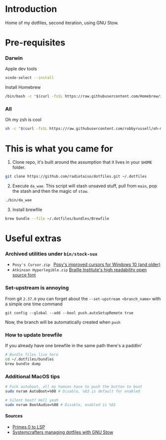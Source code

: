 # Introduction

Home of my dotfiles, second iteration, using GNU Stow.

# Pre-requisites

### Darwin
Apple dev tools
```zsh
xcode-select --install
```

Install Homebrew
```zsh
/bin/bash -c "$(curl -fsSL https://raw.githubusercontent.com/Homebrew/install/HEAD/install.sh)"
```

### All
Oh my zsh is cool
```zsh
sh -c "$(curl -fsSL https://raw.githubusercontent.com/robbyrussell/oh-my-zsh/master/tools/install.sh)"
```

# This is what you came for

1. Clone repo, it's built around the assumption that it lives in your `$HOME` folder.

```zsh
git clone https://github.com/radiotaiso/dotfiles.git ~/.dotfiles
```

2. Execute `da_wae`. This script will stash unsaved stuff, pull from `main`, pop the stash and then the magic of `stow`.

```zsh
./bin/da_wae
```

3. Install brewfile
```zsh
brew bundle --file ~/.dotfiles/bundles/Brewfile
```

# Useful extras

### Archived utilities under `bin/stock-sux`

- `Posy's Cursor.zip ` [Posy's improved cursors for Windows 10 (and older)](http://www.michieldb.nl/other/cursors/)
- `Atkinson Hyperlegible.zip` [Braille Institute's high readability open source font](https://brailleinstitute.org/freefont)

### Set-upstream is annoying

From git `2.37.0` you can forget about the `--set-upstream <branch_name>` with a simple one time command
```
git config --global --add --bool push.autoSetupRemote true
```
Now, the branch will be automatically created when `push`

### How to update brewfile
If you already have one brewfile in the same path there's a paddlin'

```zsh
# Bundle files live here
cd ~/.dotfiles/bundles 
brew bundle dump
```

### Additional MacOS tips 

```zsh
# Fuck autoboot, all my homies have to push the button to boot
sudo nvram AutoBoot=%00 # Disable, %03 is default for enabled

# Silent boot? Hell yeah
sudo nvram BootAudio=%00 # Disable, enabled is %01
```

#### Sources

* [Primes 0 to LSP](https://www.youtube.com/watch?v=w7i4amO_zaE)
* [Systemcrafters managing dotfiles with GNU Stow](https://systemcrafters.net/managing-your-dotfiles/using-gnu-stow/)
